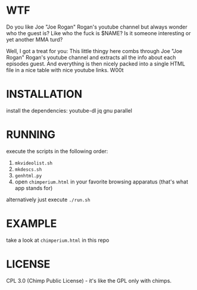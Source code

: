 WTF
===

Do you like Joe "Joe Rogan" Rogan's youtube channel but always wonder who the guest is? Like who the fuck is $NAME? Is it someone interesting or yet another MMA turd? 

Well, I got a treat for you: This little thingy here combs through Joe "Joe Rogan" Rogan's youtube channel and extracts all the info about each episodes guest. And everything is then nicely packed into a single HTML file in a nice table with nice youtube links. W00t


INSTALLATION
============

install the dependencies:
youtube-dl
jq
gnu parallel 


RUNNING
=======
execute the scripts in the following order:

1. `mkvideolist.sh`
2. `mkdescs.sh`
3. `genhtml.py`
4. open `chimperium.html` in your favorite browsing apparatus (that's what app stands for) 

alternatively just execute `./run.sh`


EXAMPLE
=======

take a look at `chimperium.html` in this repo


LICENSE
=======

CPL 3.0 (Chimp Public License) - it's like the GPL only with chimps. 
